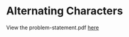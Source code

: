 # Alternating Characters
View the problem-statement.pdf [here](https://github.com/tanaytoshniwal/Competitive-Programming/blob/master/Interview-Preparation/HackerRank-Interview%20Preparation%20Kit/String%20Manipulation/Alternating%20Characters/problem-statement.pdf)